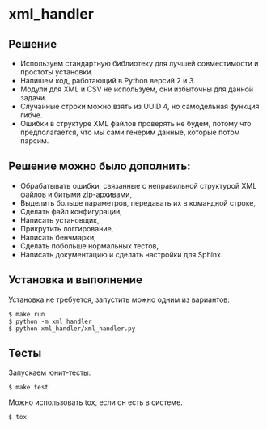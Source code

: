 # xml_handler
<!--
## Задание

Написать программу на Python, которая делает следующие действия:

### 1. 
Создает 50 zip-архивов, в каждом 100 xml файлов со случайными данными следующей структуры:

```xml
<root>
    <var name='id' value='<случайное уникальное строковое значение>'/>
    <var name='level' value='<случайное число от 1 до 100>'/>
    <objects>
        <object name='<случайное строковое значение>'/>
        <object name='<случайное строковое значение>'/>
        …
    </objects>
</root>
```

В тэге objects случайное число (от 1 до 10) вложенных тэгов object.


### 2. 
Обрабатывает директорию с полученными zip архивами, разбирает вложенные xml файлы и формирует 2 csv файла:

Первый: id, level - по одной строке на каждый xml файл

Второй: id, object_name - по отдельной строке для каждого тэга object (получится от 1 до 10 строк на каждый xml файл)

Очень желательно сделать так, чтобы задание 2 эффективно использовало ресурсы многоядерного процессора.

Также желательно чтобы программа работала быстро.

-->
## Решение

- Используем стандартную библиотеку для лучшей совместимости и простоты установки.
- Напишем код, работающий в Python версий 2 и 3.
- Модули для XML и CSV не используем, они избыточны для данной задачи.
- Случайные строки можно взять из UUID 4, но самодельная функция гибче.
- Ошибки в структуре XML файлов проверять не будем, потому что предполагается, что мы сами генерим данные, которые потом парсим.

## Решение можно было дополнить: 
- Обрабатывать ошибки, связанные с неправильной структурой XML файлов и битыми zip-архивами,
- Выделить больше параметров, передавать их в командной строке,
- Сделать файл конфигурации,
- Написать установщик,
- Прикрутить логгирование,
- Написать бенчмарки,
- Сделать побольше нормальных тестов,
- Написать документацию и сделать настройки для Sphinx.

## Установка и выполнение
Установка не требуется, запустить можно одним из вариантов:

    $ make run
    $ python -m xml_handler
    $ python xml_handler/xml_handler.py


## Тесты
Запускаем юнит-тесты:

    $ make test

Можно использовать tox, если он есть в системе.

    $ tox
